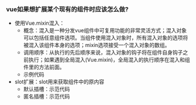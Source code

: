 ###  vue如果想扩展某个现有的组件时应该怎么做?

- 使用Vue.mixin混入：
  - 概念：混入是一种分发vue组件中可复用功能的非常灵活方式；混入对象可以包括任意组件选项。当组件使用混入对象时，所有混入对象的选项将被混入该组件本身的选项；mixin选项接受一个混入对象的数组。
  - 调用顺序：从执行的先后顺序来说，混入对象的钩子将在组件自身钩子之前执行；如果遇到全局混入(Vue.mixin)，全局混入的执行顺序在混入和组件里的方法前面。
  - 示例代码
- slot扩展：slot用来获取组件中的原内容
  - 默认插槽：示范代码
  - 匿名插槽：示范代码